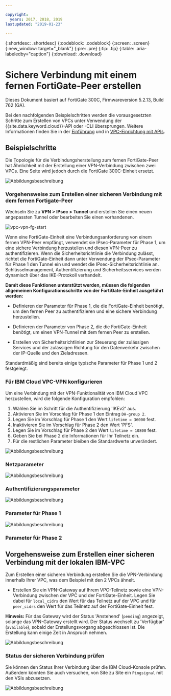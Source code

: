 ```yaml
---

copyright:
  years: 2017, 2018, 2019
lastupdated: "2019-01-23"

---
```


{:shortdesc: .shortdesc}
{:codeblock: .codeblock}
{:screen: .screen}
{:new_window: target="_blank"}
{:pre: .pre}
{:tip: .tip}
{:table: .aria-labeledby="caption"}
{:download: .download}


# Sichere Verbindung mit einem fernen FortiGate-Peer erstellen

Dieses Dokument basiert auf FortiGate 300C, Firmwareversion	5.2.13, Build 762 (GA).

Bei den nachfolgenden Beispielschritten werden die vorausgesetzten Schritte zum Erstellen von VPCs unter Verwendung der {{site.data.keyword.cloud}}-API oder -CLI übersprungen. Weitere Informationen finden Sie in der [Einführung](https://{DomainName}/docs/infrastructure/vpc?topic=vpc-getting-started-with-ibm-cloud-virtual-private-cloud-infrastructure) und in [VPC-Einrichtung mit APIs](https://{DomainName}/docs/infrastructure/vpc?topic=vpc-creating-a-vpc-using-the-rest-apis).

## Beispielschritte
Die Topologie für die Verbindungsherstellung zum fernen FortiGate-Peer hat Ähnlichkeit mit der Erstellung einer VPN-Verbindung zwischen zwei VPCs. Eine Seite wird jedoch durch die FortiGate 300C-Einheit ersetzt.

![Abbildungsbeschreibung](./images/vpc-vpn-fg-figure.png)

### Vorgehensweise zum Erstellen einer sicheren Verbindung mit dem fernen Fortigate-Peer

Wechseln Sie zu **VPN \> IPsec \> Tunnel** und erstellen Sie einen neuen angepassten Tunnel oder bearbeiten Sie einen vorhandenen.

![vpc-vpn-fg-start](./images/vpc-vpn-fg-start.JPG)

Wenn eine FortiGate-Einheit eine Verbindungsanforderung von einem fernen VPN-Peer empfängt, verwendet sie IPsec-Parameter für Phase 1, um eine sichere Verbindung herzustellen und diesen VPN-Peer zu authentifizieren. Wenn die Sicherheitsrichtlinie die Verbindung zulässt, richtet die FortiGate-Einheit dann unter Verwendung der IPsec-Parameter für Phase 1 den Tunnel ein und wendet die IPsec-Sicherheitsrichtlinie an. Schlüsselmanagement, Authentifizierung und Sicherheitsservices werden dynamisch über das IKE-Protokoll verhandelt.

**Damit diese Funktionen unterstützt werden, müssen die folgenden allgemeinen Konfigurationsschritte von der FortiGate-Einheit ausgeführt werden:**

* Definieren der Parameter für Phase 1, die die FortiGate-Einheit benötigt, um den fernen Peer zu authentifizieren und eine sichere Verbindung herzustellen.

* Definieren der Parameter von Phase 2, die die FortiGate-Einheit benötigt, um einen VPN-Tunnel mit dem fernen Peer zu erstellen.

* Erstellen von Sicherheitsrichtlinien zur Steuerung der zulässigen Services und der zulässigen Richtung für den Datenverkehr zwischen der IP-Quelle und den Zieladressen.

Standardmäßig sind bereits einige typische Parameter für Phase 1 und 2 festgelegt.

### Für IBM Cloud VPC-VPN konfigurieren

Um eine Verbindung mit der VPN-Funktionalität von IBM Cloud VPC herzustellen, wird die folgende Konfiguration empfohlen:

1. Wählen Sie im Schritt für die Authentifizierung 'IKEv2' aus.
2. Aktivieren Sie im Vorschlag für Phase 1 den Eintrag `DH-group 2`.
3. Legen Sie im Vorschlag für Phase 1 den Wert `lifetime = 36000` fest.
4. Inaktivieren Sie im Vorschlag für Phase 2 den Wert 'PFS'.
5. Legen Sie im Vorschlag für Phase 2 den Wert `lifetime = 10800` fest.
6. Geben Sie bei Phase 2 die Informationen für Ihr Teilnetz ein.
7. Für die restlichen Parameter bleiben die Standardwerte unverändert.

![Abbildungsbeschreibung](./images/vpc-vpn-fg-network.JPG)

### Netzparameter

![Abbildungsbeschreibung](./images/vpc-vpn-fg-authentication.JPG)

### Authentifizierungsparameter

![Abbildungsbeschreibung](./images/vpc-vpn-fg-phase1.JPG)

### Parameter für Phase 1

![Abbildungsbeschreibung](./images/vpc-vpn-fg-phase2.JPG)

### Parameter für Phase 2

## Vorgehensweise zum Erstellen einer sicheren Verbindung mit der lokalen IBM-VPC

Zum Erstellen einer sicheren Verbindung erstellen Sie die VPN-Verbindung innerhalb Ihrer VPC, was dem Beispiel mit den 2 VPCs ähnelt.

* Erstellen Sie ein VPN-Gateway auf Ihrem VPC-Teilnetz sowie eine VPN-Verbindung zwischen der VPC und der FortiGate-Einheit. Legen Sie dabei für `local_cidrs` den Wert für das Teilnetz auf der VPC und für `peer_cidrs` den Wert für das Teilnetz auf der FortiGate-Einheit fest.

**Hinweis:** Für das Gateway wird der Status 'Anstehend' (`pending`) angezeigt, solange das VPN-Gateway erstellt wird. Der Status wechselt zu 'Verfügbar' (`available`), sobald der Erstellungsvorgang abgeschlossen ist. Die Erstellung kann einige Zeit in Anspruch nehmen.

![Abbildungsbeschreibung](images/vpc-vpn-fg-connection.png)

### Status der sicheren Verbindung prüfen

Sie können den Status Ihrer Verbindung über die IBM Cloud-Konsole prüfen. Außerdem könnten Sie auch versuchen, von Site zu Site ein `Pingsignal` mit den VSIs abzusetzen.

![Abbildungsbeschreibung](images/vpc-vpn-fg-status.JPG)
